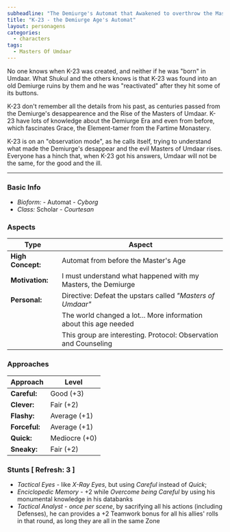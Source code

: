 ```yaml
---
subheadline: "The Demiurge's Automat that Awakened to overthrow the Masters of Umdaar"
title: "K-23 - the Demiurge Age's Automat"
layout: personagens
categories:
  - characters
tags:
  - Masters Of Umdaar 
---
```


No one knows when K-23 was created, and neither if he was "born" in Umdaar. What Shukul and the others knows is that K-23 was found into an old Demiurge ruins by them and he was "reactivated" after they hit some of its buttons. 

K-23 don't remember all the details from his past, as centuries passed from the Demiurge's desappearence and the Rise of the Masters of Umdaar. K-23 have lots of knowledge about the Demiurge Era and even from before, which fascinates Grace, the Element-tamer from the Fartime Monastery.

K-23 is on an "observation mode", as he calls itself, trying to understand what made the Demiurge's desappear and the evil Masters of Umdaar rises. Everyone has a hinch that, when K-23 got his answers, Umdaar will not be the same, for the good and the ill.

---

### Basic Info

+ _Bioform:_ - Automat - _Cyborg_
+ _Class:_ Scholar - _Courtesan_

### Aspects

| **Type**          | **Aspect**                                                              |
|-------------------|-------------------------------------------------------------------------|
| __High Concept:__ | Automat from before the Master's Age                                    |
| __Motivation:__   | I must understand what happened with my Masters, the Demiurge           |
| __Personal:__     | Directive: Defeat the upstars called _"Masters of Umdaar"_              |
|                   | The world changed a lot... More information about this age needed       |
|                   | This group are interesting. Protocol: Observation and Counseling        |

### Approaches

| **Approach**    | **Level**     |
|-----------------|---------------|
| __Careful:__    | Good (+3)     |
| __Clever:__     | Fair (+2)     |
| __Flashy:__     | Average (+1)  |
| __Forceful:__   | Average (+1)  |
| __Quick:__      | Mediocre (+0) |
| __Sneaky:__     | Fair (+2)     |

### Stunts [ Refresh: 3 ]

+ _Tactical Eyes_ - like _X-Ray Eyes_, but using _Careful_ instead of _Quick_;
+ _Enciclopedic Memory_ - +2 while _Overcome being Careful_ by using his monumental knowledge in his databanks 
+ _Tactical Analyst_ - _once per scene_, by sacrifying all his actions (including Defenses), he can provides a +2 Teamwork bonus for all his allies' rolls in that round, as long they are all in the same Zone
